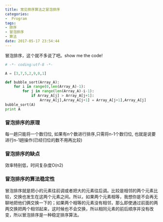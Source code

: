 ```yaml
---
title: 常见排序算法之冒泡排序
categories:
-  Program
tags:
- 排序
- 冒泡排序
- 算法
date: 2017-05-17 23:54:44
---
```


冒泡排序，这个就不多说了吧。show me the code!

```python
# -*- coding:utf-8 -*-

A = [3,7,5,2,9,0,1]

def bubble_sort(Array_A):
    for i in range(0,len(Array_A)-1):
        for j in range(len(Array_A)-i-1):
            if Array_A[j] > Array_A[j+1]:
                Array_A[j],Array_A[j+1] = Array_A[j+1],Array_A[j]
bubble_sort(A)
print A
```

<!-- more -->

### 冒泡排序的原理

每一趟只能将一个数归位, 如果有n个数进行排序,只需将n-1个数归位, 也就是说要进行n-1趟操作(已经归位的数不用再比较)

### 冒泡排序的缺点

效率特别低，时间复杂度O(n2)

### 冒泡排序的算法稳定性

冒泡排序就是把小的元素往前调或者把大的元素往后调。比较是相邻的两个元素比较，交换也发生在这两个元素之间。所以，如果两个元素相等，我想你是不会再无聊地把他们俩交换一下的；如果两个相等的元素没有相邻，那么即使通过前面的两两交换把两个相邻起来，这时候也不会交换，所以相同元素的前后顺序并没有改变，所以冒泡排序是一种稳定排序算法。

